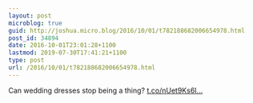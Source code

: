 ```yaml
---
layout: post
microblog: true
guid: http://joshua.micro.blog/2016/10/01/t782188682006654978.html
post_id: 34894
date: 2016-10-01T23:01:28+1100
lastmod: 2019-07-30T17:41:21+1100
type: post
url: /2016/10/01/t782188682006654978.html
---
```

Can wedding dresses stop being a thing? [t.co/nUet9Ks6I...](https://t.co/nUet9Ks6Iq)
